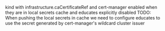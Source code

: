 kind with infrastructure.caCertificateRef and cert-manager enabled when they are in local secrets cache
and educates explicitly disabled
TODO: When pushing the local secrets in cache we need to configure educates to use the secret generated by cert-manager's wildcard cluster issuer
